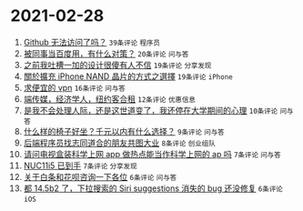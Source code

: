 # 2021-02-28

1. [Github 无法访问了吗？](https://www.v2ex.com/t/756873) `39条评论` `程序员`
1. [被同事当百度用，有什么对策？](https://www.v2ex.com/t/756894) `20条评论` `问与答`
1. [之前我吐槽一加的设计很傻有人不信](https://www.v2ex.com/t/756887) `19条评论` `分享发现`
1. [關於擴充 iPhone NAND 晶片的方式之選擇](https://www.v2ex.com/t/756871) `19条评论` `iPhone`
1. [求便宜的 vpn](https://www.v2ex.com/t/756908) `16条评论` `问与答`
1. [端传媒，经济学人，纽约客合租](https://www.v2ex.com/t/756880) `12条评论` `优惠信息`
1. [是我不会处理人际，还是这世道变了，我还停在大学期间的心理](https://www.v2ex.com/t/756893) `10条评论` `问与答`
1. [什么样的椅子好坐？千元以内有什么选择？](https://www.v2ex.com/t/756881) `9条评论` `问与答`
1. [后端程序员找志同道合的朋友共图大业](https://www.v2ex.com/t/756896) `8条评论` `创业组队`
1. [请问电视盒装科学上网 app 做热点能当作科学上网的 ap 吗](https://www.v2ex.com/t/756902) `7条评论` `问与答`
1. [NUC11i5 已到手](https://www.v2ex.com/t/756901) `7条评论` `分享发现`
1. [关于白条和花呗咨询一下各位](https://www.v2ex.com/t/756898) `6条评论` `问与答`
1. [都 14.5b2 了，下拉搜索的 Siri suggestions 消失的 bug 还没修复](https://www.v2ex.com/t/756878) `6条评论` `iOS`
